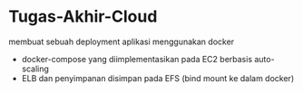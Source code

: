 # Tugas-Akhir-Cloud
membuat sebuah deployment aplikasi menggunakan docker 
+ docker-compose yang diimplementasikan pada EC2 berbasis auto-scaling 
+ ELB dan penyimpanan disimpan pada EFS (bind mount ke dalam docker)
